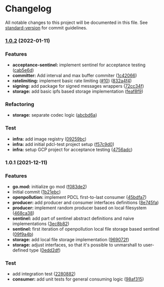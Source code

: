 # Changelog

All notable changes to this project will be documented in this file. See [standard-version](https://github.com/conventional-changelog/standard-version) for commit guidelines.

### [1.0.2](https://github.com/areknoster/public-distributed-commit-log/compare/v1.0.1...v1.0.2) (2022-01-11)


### Features

* **acceptance-sentinel:** implement sentinel for acceptance testing ([cab5e6d](https://github.com/areknoster/public-distributed-commit-log/commit/cab5e6daeae9f9472c30537639d3afc1b75449c2))
* **committer:** Add interval and max buffer commiter ([1c42066](https://github.com/areknoster/public-distributed-commit-log/commit/1c42066b21ce4081d05b6cc240afb8b8ef125a4d))
* **ratelimiting:** implement basic rate limiting ([#10](https://github.com/areknoster/public-distributed-commit-log/issues/10)) ([832a4f4](https://github.com/areknoster/public-distributed-commit-log/commit/832a4f4841034f8a49eb9a548ff82f6b534fa6a4))
* **signing:** add package for signed messages wrappers ([72cc34f](https://github.com/areknoster/public-distributed-commit-log/commit/72cc34fe22b776cbf48cd4b46f08b43eadecdec0))
* **storage:** add basic ipfs based storage implementation ([feaf8f9](https://github.com/areknoster/public-distributed-commit-log/commit/feaf8f9e278aa8af75bb40e7229d881ae4d11bbf))


### Refactoring

* **storage:** separate codec logic ([abcbd6a](https://github.com/areknoster/public-distributed-commit-log/commit/abcbd6acc9fb903472827cd9fcc5635f6b48ae3c))


### Test

* **infra:** add image registry ([09259bc](https://github.com/areknoster/public-distributed-commit-log/commit/09259bc5255928aaedc024fbe6f3e104304bb6e0))
* **infra:** add initial pdcl-test project setup ([f57c9d0](https://github.com/areknoster/public-distributed-commit-log/commit/f57c9d0e44315d6c8508cd9952f99b3abffddc54))
* **infra:** setup GCP project for acceptance testing ([4756adc](https://github.com/areknoster/public-distributed-commit-log/commit/4756adcab247209b60dadbfbc291b9829fc1bbcb))

### 1.0.1 (2021-12-11)


### Features

* **go.mod:** initialize go mod ([f083de2](https://github.com/areknoster/public-distributed-commit-log/commit/f083de2d6a63c4cc78f17a395b5f82bfe55a4e9a))
* Initial commit ([1b21ebc](https://github.com/areknoster/public-distributed-commit-log/commit/1b21ebc4eeadc981e858714d82cb06485f51cc65))
* **openpollution:** implement PDCL first-to-last consumer ([45bdfa7](https://github.com/areknoster/public-distributed-commit-log/commit/45bdfa7c5e4a5354b51c51c676e5c3600b59a3d4))
* **producer:** add producer and consumer interfaces definitions ([8e745fa](https://github.com/areknoster/public-distributed-commit-log/commit/8e745fa2eee0788afc04de39e60459ce8b99f50a))
* **producer:** implement random producer based on local filesystem ([468ca38](https://github.com/areknoster/public-distributed-commit-log/commit/468ca384ef9979748a9efe958905cf6287860c42))
* **sentinel:** add part of sentinel abstract definitions and naive implementations ([3ec8b82](https://github.com/areknoster/public-distributed-commit-log/commit/3ec8b8229fcef41476a8f6d89ae25384c851d456))
* **sentinel:** first iteration of openpollution local file storage based sentinel ([09f9a4b](https://github.com/areknoster/public-distributed-commit-log/commit/09f9a4b6dedc4d9beb7ca24b76083d268592beb7))
* **storage:** add local file storage implementation ([969072f](https://github.com/areknoster/public-distributed-commit-log/commit/969072f94ca531f3999aa41e02f854233c9963fd))
* **storage:** adjust interfaces, so that it's possible to unmarshall to user-defined type ([0edd2df](https://github.com/areknoster/public-distributed-commit-log/commit/0edd2df17fa07ee00fe0a42d500e80b38e7801dc))


### Test

* add integration test ([2280882](https://github.com/areknoster/public-distributed-commit-log/commit/22808820b9acbfd17520d9ecdc1cbacf481d89f0))
* **consumer:** add unit tests for general consuming logic ([98af315](https://github.com/areknoster/public-distributed-commit-log/commit/98af31529d9586add939bf5a2f4bce6d0b486a7d))
